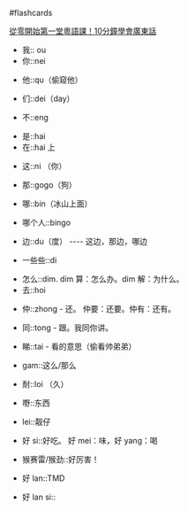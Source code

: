 #flashcards 

[從零開始第一堂粵語課！10分鐘學會廣東話](https://youtu.be/KI5bKz68_Hk) 
- 我:: ou <!--SR:!2024-03-20-15-52,250,250-->
- 你::nei
<!--SR:!2023-12-25,3,250-->
- 他::qu（偷窥他）
<!--SR:!2023-12-25,3,250-->
- 们::dei（day）
<!--SR:!2023-12-25,3,250-->
- 不::eng
<!--SR:!2023-12-25,3,250-->
- 是::hai <!--SR:!2024-02-28-15-53,229,250-->
- 在::hai 上
<!--SR:!2023-12-25,3,250-->
- 这::ni （你）
<!--SR:!2024-03-23,8,250-->
- 那::gogo（狗）
<!--SR:!2023-12-25,3,250-->
- 哪::bin（冰山上面）
<!--SR:!2023-12-25,3,250-->
- 哪个人::bingo
<!--SR:!2023-12-25,3,250-->
- 边::du（度） ---- 这边，那边，哪边
<!--SR:!2023-12-25,3,250-->
- 一些些::di
<!--SR:!2024-03-24,9,250-->
- 怎么::dim.  dim 算：怎么办。dim 解：为什么。 <!--SR:!2024-03-04-16-08,234,250-->
- 去::hoi
<!--SR:!2023-12-25,3,250-->
- 仲::zhong - 还。   仲要：还要。仲有：还有。
<!--SR:!2023-12-25,3,250-->
- 同::tong - 跟。我同你讲。
<!--SR:!2023-12-25,3,250-->
- 睇::tai - 看的意思（偷看帅弟弟）
<!--SR:!2023-12-25,3,250-->
- gam::这么/那么
<!--SR:!2023-12-25,3,250-->
- 耐::loi （久）
<!--SR:!2023-12-25,3,250-->
- 嘢::东西
<!--SR:!2023-12-25,3,250-->
- lei::靓仔
<!--SR:!2023-12-25,3,250-->
- 好 si::好吃。   好 mei：味，好 yang：喝
<!--SR:!2023-12-25,3,250-->
- 猴赛雷/猴劲::好厉害！
<!--SR:!2023-12-25,3,250-->
- 好 lan::TMD
<!--SR:!2023-12-25,3,250-->
- 好 lan si::
<!--SR:!2024-04-07,23,250-->

